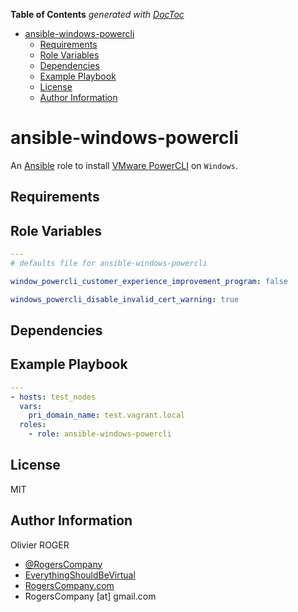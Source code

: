 <!-- START doctoc generated TOC please keep comment here to allow auto update -->
<!-- DON'T EDIT THIS SECTION, INSTEAD RE-RUN doctoc TO UPDATE -->
**Table of Contents**  *generated with [DocToc](https://github.com/thlorenz/doctoc)*

- [ansible-windows-powercli](#ansible-windows-powercli)
  - [Requirements](#requirements)
  - [Role Variables](#role-variables)
  - [Dependencies](#dependencies)
  - [Example Playbook](#example-playbook)
  - [License](#license)
  - [Author Information](#author-information)

<!-- END doctoc generated TOC please keep comment here to allow auto update -->

# ansible-windows-powercli

An [Ansible](https://www.ansible.com) role to install [VMware PowerCLI](https://blogs.vmware.com/PowerCLI/2017/05/powercli-6-5-1-install-walkthrough.html) on `Windows`.

## Requirements

## Role Variables

```yaml
---
# defaults file for ansible-windows-powercli

window_powercli_customer_experience_improvement_program: false

windows_powercli_disable_invalid_cert_warning: true
```

## Dependencies

## Example Playbook

```yaml
---
- hosts: test_nodes
  vars:
    pri_domain_name: test.vagrant.local
  roles:
    - role: ansible-windows-powercli
```

## License

MIT

## Author Information

Olivier ROGER

-   [@RogersCompany](https://www.twitter.com/RogersCompany)
-   [EverythingShouldBeVirtual](http://www.everythingshouldbevirtual.com)
-   [RogersCompany.com](http://RogersCompany.com)
-   RogersCompany [at] gmail.com
